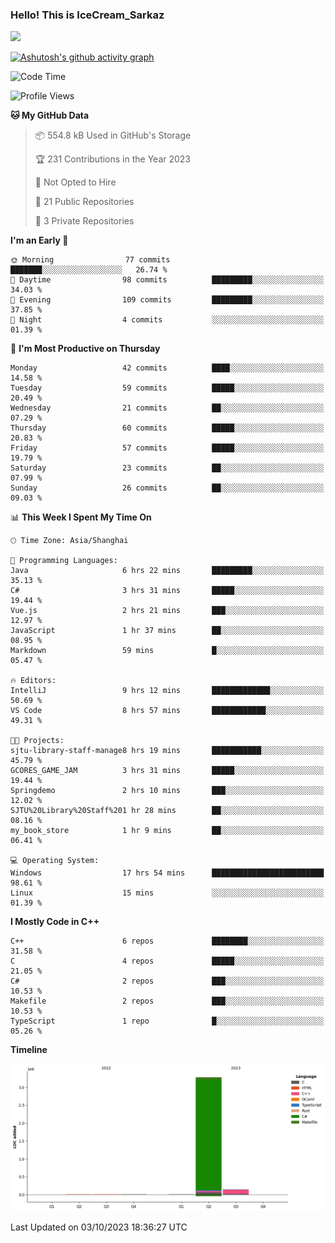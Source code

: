 ### Hello! This is IceCream_Sarkaz

![](https://github-readme-stats.vercel.app/api?username=Huang-Yuhan&theme=dark)

[![Ashutosh's github activity graph](https://github-readme-activity-graph.vercel.app/graph?username=Huang-Yuhan&bg_color=000000&color=ffffff&line=c061cb&point=c64600&area=true&hide_border=true)](https://github.com/ashutosh00710/github-readme-activity-graph)


<!--START_SECTION:waka-->
![Code Time](http://img.shields.io/badge/Code%20Time-266%20hrs%2059%20mins-blue)

![Profile Views](http://img.shields.io/badge/Profile%20Views-3-blue)

**🐱 My GitHub Data** 

> 📦 554.8 kB Used in GitHub's Storage 
 > 
> 🏆 231 Contributions in the Year 2023
 > 
> 🚫 Not Opted to Hire
 > 
> 📜 21 Public Repositories 
 > 
> 🔑 3 Private Repositories 
 > 
**I'm an Early 🐤** 

```text
🌞 Morning                77 commits          ███████░░░░░░░░░░░░░░░░░░   26.74 % 
🌆 Daytime                98 commits          █████████░░░░░░░░░░░░░░░░   34.03 % 
🌃 Evening                109 commits         █████████░░░░░░░░░░░░░░░░   37.85 % 
🌙 Night                  4 commits           ░░░░░░░░░░░░░░░░░░░░░░░░░   01.39 % 
```
📅 **I'm Most Productive on Thursday** 

```text
Monday                   42 commits          ████░░░░░░░░░░░░░░░░░░░░░   14.58 % 
Tuesday                  59 commits          █████░░░░░░░░░░░░░░░░░░░░   20.49 % 
Wednesday                21 commits          ██░░░░░░░░░░░░░░░░░░░░░░░   07.29 % 
Thursday                 60 commits          █████░░░░░░░░░░░░░░░░░░░░   20.83 % 
Friday                   57 commits          █████░░░░░░░░░░░░░░░░░░░░   19.79 % 
Saturday                 23 commits          ██░░░░░░░░░░░░░░░░░░░░░░░   07.99 % 
Sunday                   26 commits          ██░░░░░░░░░░░░░░░░░░░░░░░   09.03 % 
```


📊 **This Week I Spent My Time On** 

```text
🕑︎ Time Zone: Asia/Shanghai

💬 Programming Languages: 
Java                     6 hrs 22 mins       █████████░░░░░░░░░░░░░░░░   35.13 % 
C#                       3 hrs 31 mins       █████░░░░░░░░░░░░░░░░░░░░   19.44 % 
Vue.js                   2 hrs 21 mins       ███░░░░░░░░░░░░░░░░░░░░░░   12.97 % 
JavaScript               1 hr 37 mins        ██░░░░░░░░░░░░░░░░░░░░░░░   08.95 % 
Markdown                 59 mins             █░░░░░░░░░░░░░░░░░░░░░░░░   05.47 % 

🔥 Editors: 
IntelliJ                 9 hrs 12 mins       █████████████░░░░░░░░░░░░   50.69 % 
VS Code                  8 hrs 57 mins       ████████████░░░░░░░░░░░░░   49.31 % 

🐱‍💻 Projects: 
sjtu-library-staff-manage8 hrs 19 mins       ███████████░░░░░░░░░░░░░░   45.79 % 
GCORES_GAME_JAM          3 hrs 31 mins       █████░░░░░░░░░░░░░░░░░░░░   19.44 % 
Springdemo               2 hrs 10 mins       ███░░░░░░░░░░░░░░░░░░░░░░   12.02 % 
SJTU%20Library%20Staff%201 hr 28 mins        ██░░░░░░░░░░░░░░░░░░░░░░░   08.16 % 
my_book_store            1 hr 9 mins         ██░░░░░░░░░░░░░░░░░░░░░░░   06.41 % 

💻 Operating System: 
Windows                  17 hrs 54 mins      █████████████████████████   98.61 % 
Linux                    15 mins             ░░░░░░░░░░░░░░░░░░░░░░░░░   01.39 % 
```

**I Mostly Code in C++** 

```text
C++                      6 repos             ████████░░░░░░░░░░░░░░░░░   31.58 % 
C                        4 repos             █████░░░░░░░░░░░░░░░░░░░░   21.05 % 
C#                       2 repos             ███░░░░░░░░░░░░░░░░░░░░░░   10.53 % 
Makefile                 2 repos             ███░░░░░░░░░░░░░░░░░░░░░░   10.53 % 
TypeScript               1 repo              █░░░░░░░░░░░░░░░░░░░░░░░░   05.26 % 
```



**Timeline**

![Lines of Code chart](https://raw.githubusercontent.com/Huang-Yuhan/Huang-Yuhan/main/assets/bar_graph.png)


 Last Updated on 03/10/2023 18:36:27 UTC
<!--END_SECTION:waka-->
